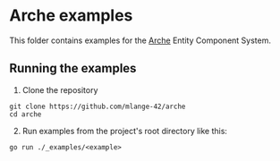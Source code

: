 # Arche examples

This folder contains examples for the [Arche](https://github.com/mlange-42/arche) Entity Component System.

## Running the examples

1. Clone the repository

```
git clone https://github.com/mlange-42/arche
cd arche
```

2. Run examples from the project's root directory like this:

```
go run ./_examples/<example>
```

